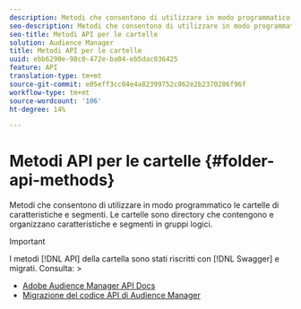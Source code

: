 ```yaml
---
description: Metodi che consentono di utilizzare in modo programmatico le cartelle di caratteristiche e segmenti. Le cartelle sono directory che contengono e organizzano caratteristiche e segmenti in gruppi logici.
seo-description: Metodi che consentono di utilizzare in modo programmatico le cartelle di caratteristiche e segmenti. Le cartelle sono directory che contengono e organizzano caratteristiche e segmenti in gruppi logici.
seo-title: Metodi API per le cartelle
solution: Audience Manager
title: Metodi API per le cartelle
uuid: ebb6290e-98c0-472e-ba04-eb5dac036425
feature: API
translation-type: tm+mt
source-git-commit: e05eff3cc04e4a82399752c862e2b2370286f96f
workflow-type: tm+mt
source-wordcount: '106'
ht-degree: 14%

---
```



# Metodi API per le cartelle {#folder-api-methods}

Metodi che consentono di utilizzare in modo programmatico le cartelle di caratteristiche e segmenti. Le cartelle sono directory che contengono e organizzano caratteristiche e segmenti in gruppi logici.

<!-- api-folders.xml -->

>[!IMPORTANT]
>
>I metodi [!DNL API] della cartella sono stati riscritti con [!DNL Swagger] e migrati. Consulta:  >
>* [Adobe Audience Manager API Docs](https://bank.demdex.com/portal/swagger/index.html)
>* [Migrazione del codice API di Audience Manager](../../api/api-swagger-migration.md)